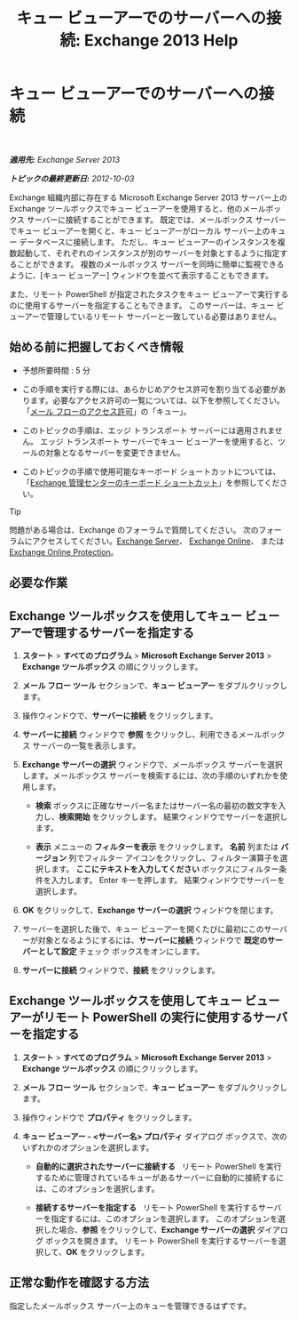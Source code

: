 ﻿---
title: 'キュー ビューアーでのサーバーへの接続: Exchange 2013 Help'
TOCTitle: キュー ビューアーでのサーバーへの接続
ms:assetid: 6c1ad574-9ab5-4dcc-9398-ec10eca4fd11
ms:mtpsurl: https://technet.microsoft.com/ja-jp/library/Aa998669(v=EXCHG.150)
ms:contentKeyID: 49896298
ms.date: 04/24/2018
mtps_version: v=EXCHG.150
ms.translationtype: HT
---

# キュー ビューアーでのサーバーへの接続

 

_**適用先:** Exchange Server 2013_

_**トピックの最終更新日:** 2012-10-03_

Exchange 組織内部に存在する Microsoft Exchange Server 2013 サーバー上の Exchange ツールボックスでキュー ビューアーを使用すると、他のメールボックス サーバーに接続することができます。 既定では、メールボックス サーバーでキュー ビューアーを開くと、キュー ビューアーがローカル サーバー上のキュー データベースに接続します。 ただし、キュー ビューアーのインスタンスを複数起動して、それぞれのインスタンスが別のサーバーを対象とするように指定することができます。 複数のメールボックス サーバーを同時に簡単に監視できるように、\[キュー ビューアー\] ウィンドウを並べて表示することもできます。

また、リモート PowerShell が指定されたタスクをキュー ビューアーで実行するのに使用するサーバーを指定することもできます。 このサーバーは、キュー ビューアーで管理しているリモート サーバーと一致している必要はありません。

## 始める前に把握しておくべき情報

  - 予想所要時間 : 5 分

  - この手順を実行する際には、あらかじめアクセス許可を割り当てる必要があります。必要なアクセス許可の一覧については、以下を参照してください。「[メール フローのアクセス許可](mail-flow-permissions-exchange-2013-help.md)」の「キュー」。

  - このトピックの手順は、エッジ トランスポート サーバーには適用されません。 エッジ トランスポート サーバーでキュー ビューアーを使用すると、ツールの対象となるサーバーを変更できません。

  - このトピックの手順で使用可能なキーボード ショートカットについては、「[Exchange 管理センターのキーボード ショートカット](keyboard-shortcuts-in-the-exchange-admin-center-exchange-online-protection-help.md)」を参照してください。


> [!TIP]
> 問題がある場合は、Exchange のフォーラムで質問してください。 次のフォーラムにアクセスしてください。<A href="https://go.microsoft.com/fwlink/p/?linkid=60612">Exchange Server</A>、 <A href="https://go.microsoft.com/fwlink/p/?linkid=267542">Exchange Online</A>、 または <A href="https://go.microsoft.com/fwlink/p/?linkid=285351">Exchange Online Protection</A>。



## 必要な作業

## Exchange ツールボックスを使用してキュー ビューアーで管理するサーバーを指定する

1.  <strong>スタート</strong> \> <strong>すべてのプログラム</strong> \> <strong>Microsoft Exchange Server 2013</strong> \> <strong>Exchange ツールボックス</strong> の順にクリックします。

2.  <strong>メール フロー ツール</strong> セクションで、<strong>キュー ビューアー</strong> をダブルクリックします。

3.  操作ウィンドウで、<strong>サーバーに接続</strong> をクリックします。

4.  <strong>サーバーに接続</strong> ウィンドウで <strong>参照</strong> をクリックし、利用できるメールボックス サーバーの一覧を表示します。

5.  <strong>Exchange サーバーの選択</strong> ウィンドウで、メールボックス サーバーを選択します。メールボックス サーバーを検索するには、次の手順のいずれかを使用します。
    
      - <strong>検索</strong> ボックスに正確なサーバー名またはサーバー名の最初の数文字を入力し、<strong>検索開始</strong> をクリックします。 結果ウィンドウでサーバーを選択します。
    
      - <strong>表示</strong> メニューの <strong>フィルターを表示</strong> をクリックします。 <strong>名前</strong> 列または <strong>バージョン</strong> 列でフィルター アイコンをクリックし、フィルター演算子を選択します。 <strong>ここにテキストを入力してください</strong> ボックスにフィルター条件を入力します。 Enter キーを押します。 結果ウィンドウでサーバーを選択します。

6.  <strong>OK</strong> をクリックして、<strong>Exchange サーバーの選択</strong> ウィンドウを閉じます。

7.  サーバーを選択した後で、キュー ビューアーを開くたびに最初にこのサーバーが対象となるようにするには、<strong>サーバーに接続</strong> ウィンドウで <strong>既定のサーバーとして設定</strong> チェック ボックスをオンにします。

8.  <strong>サーバーに接続</strong> ウィンドウで、<strong>接続</strong> をクリックします。

## Exchange ツールボックスを使用してキュー ビューアーがリモート PowerShell の実行に使用するサーバーを指定する

1.  <strong>スタート</strong> \> <strong>すべてのプログラム</strong> \> <strong>Microsoft Exchange Server 2013</strong> \> <strong>Exchange ツールボックス</strong> の順にクリックします。

2.  <strong>メール フロー ツール</strong> セクションで、<strong>キュー ビューアー</strong> をダブルクリックします。

3.  操作ウィンドウで <strong>プロパティ</strong> をクリックします。

4.  <strong>キュー ビューアー - \<サーバー名\> プロパティ</strong> ダイアログ ボックスで、次のいずれかのオプションを選択します。
    
      - <strong>自動的に選択されたサーバーに接続する</strong>   リモート PowerShell を実行するために管理されているキューがあるサーバーに自動的に接続するには、このオプションを選択します。
    
      - <strong>接続するサーバーを指定する</strong>   リモート PowerShell を実行するサーバーを指定するには、このオプションを選択します。 このオプションを選択した場合、<strong>参照</strong> をクリックして、<strong>Exchange サーバーの選択</strong> ダイアログ ボックスを開きます。 リモート PowerShell を実行するサーバーを選択して、<strong>OK</strong> をクリックします。

## 正常な動作を確認する方法

指定したメールボックス サーバー上のキューを管理できるはずです。


